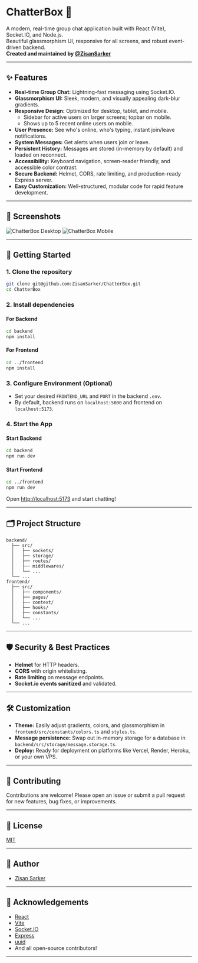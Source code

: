 # ChatterBox 💬

A modern, real-time group chat application built with React (Vite), Socket.IO, and Node.js.  
Beautiful glassmorphism UI, responsive for all screens, and robust event-driven backend.  
**Created and maintained by [@ZisanSarker](https://github.com/ZisanSarker)**

---

## ✨ Features

- **Real-time Group Chat:** Lightning-fast messaging using Socket.IO.
- **Glassmorphism UI:** Sleek, modern, and visually appealing dark-blur gradients.
- **Responsive Design:** Optimized for desktop, tablet, and mobile.
    - Sidebar for active users on larger screens; topbar on mobile.
    - Shows up to 5 recent online users on mobile.
- **User Presence:** See who's online, who's typing, instant join/leave notifications.
- **System Messages:** Get alerts when users join or leave.
- **Persistent History:** Messages are stored (in-memory by default) and loaded on reconnect.
- **Accessibility:** Keyboard navigation, screen-reader friendly, and accessible color contrast.
- **Secure Backend:** Helmet, CORS, rate limiting, and production-ready Express server.
- **Easy Customization:** Well-structured, modular code for rapid feature development.

---

## 📸 Screenshots

![ChatterBox Desktop](./Screenshot/Screenshot1.png)
![ChatterBox Mobile](./Screenshot/Screenshot2.png)

---

## 🚀 Getting Started

### 1. Clone the repository

```bash
git clone git@github.com:ZisanSarker/ChatterBox.git
cd ChatterBox
```

### 2. Install dependencies

#### For Backend
```bash
cd backend
npm install
```

#### For Frontend
```bash
cd ../frontend
npm install
```

### 3. Configure Environment (Optional)

- Set your desired `FRONTEND_URL` and `PORT` in the backend `.env`.
- By default, backend runs on `localhost:5000` and frontend on `localhost:5173`.

### 4. Start the App

#### Start Backend
```bash
cd backend
npm run dev
```

#### Start Frontend
```bash
cd ../frontend
npm run dev
```

Open [http://localhost:5173](http://localhost:5173) and start chatting!

---

## 🗂️ Project Structure

```
backend/
  ├── src/
  │   ├── sockets/
  │   ├── storage/
  │   ├── routes/
  │   ├── middlewares/
  │   └── ...
  └── ...
frontend/
  ├── src/
  │   ├── components/
  │   ├── pages/
  │   ├── context/
  │   ├── hooks/
  │   ├── constants/
  │   └── ...
  └── ...
```

---

## 🛡️ Security & Best Practices

- **Helmet** for HTTP headers.
- **CORS** with origin whitelisting.
- **Rate limiting** on message endpoints.
- **Socket.io events sanitized** and validated.

---

## 🛠️ Customization

- **Theme:** Easily adjust gradients, colors, and glassmorphism in `frontend/src/constants/colors.ts` and `styles.ts`.
- **Message persistence:** Swap out in-memory storage for a database in `backend/src/storage/message.storage.ts`.
- **Deploy:** Ready for deployment on platforms like Vercel, Render, Heroku, or your own VPS.

---

## 🤝 Contributing

Contributions are welcome! Please open an issue or submit a pull request for new features, bug fixes, or improvements.

---

## 📄 License

[MIT](LICENSE)

---

## 👤 Author

- [Zisan Sarker](https://github.com/ZisanSarker)

---

## 🙏 Acknowledgements

- [React](https://react.dev/)
- [Vite](https://vitejs.dev/)
- [Socket.IO](https://socket.io/)
- [Express](https://expressjs.com/)
- [uuid](https://www.npmjs.com/package/uuid)
- And all open-source contributors!

---